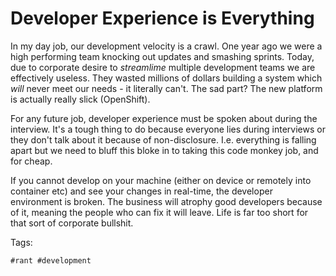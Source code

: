 # Developer Experience is Everything

In my day job, our development velocity is a crawl. One year ago we were
a high performing team knocking out updates and smashing sprints. Today,
due to corporate desire to *streamlime* multiple development teams we are
effectively useless. They wasted millions of dollars building a system
which *will* never meet our needs - it literally can't. The sad part? 
The new platform is actually really slick (OpenShift). 

For any future job, developer experience must be spoken about during the
interview. It's a tough thing to do because everyone lies during interviews
or they don't talk about it because of non-disclosure. I.e. everything is
falling apart but we need to bluff this bloke in to taking this code monkey
job, and for cheap.

If you cannot develop on your machine (either on device or remotely into
container etc) and see your changes in real-time, the developer environment
is broken. The business will atrophy good developers because of it, meaning
the people who can fix it will leave. Life is far too short for that sort
of corporate bullshit.

Tags:

    #rant #development
